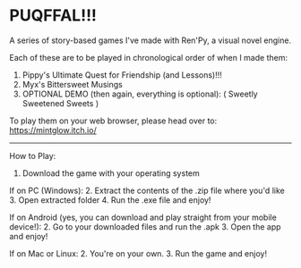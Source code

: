 # PUQFFAL!!!
A series of story-based games I've made with Ren'Py, a visual novel engine.

Each of these are to be played in chronological order of when I made them:
1. Pippy's Ultimate Quest for Friendship (and Lessons)!!!
2. Myx's Bittersweet Musings
3. OPTIONAL DEMO (then again, everything is optional): ( Sweetly Sweetened Sweets )

To play them on your web browser, please head over to: https://mintglow.itch.io/

-----

How to Play:

1. Download the game with your operating system

If on PC (Windows):
    2. Extract the contents of the .zip file where you'd like
    3. Open extracted folder
    4. Run the .exe file and enjoy!

If on Android (yes, you can download and play straight from your mobile device!):
    2. Go to your downloaded files and run the .apk
    3. Open the app and enjoy!

If on Mac or Linux:
    2. You're on your own.
    3. Run the game and enjoy!
